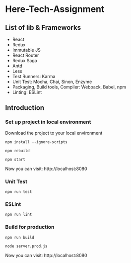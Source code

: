 # Here-Tech-Assignment

## List of lib & Frameworks

* React
* Redux
* Immutable JS
* React Router
* Redux Saga
* Antd
* Less
* Test Runners: Karma
* Unit Test: Mocha, Chai, Sinon, Enzyme
* Packaging, Build tools, Compiler: Webpack, Babel, npm
* Linting: ESLint


## Introduction

### Set up project in local environment

Download the project to your local environment

```shell
npm install --ignore-scripts
```

```shell
npm rebuild
```

```shell
npm start
```
Now you can visit: http://localhost:8080

### Unit Test

```shell
npm run test
```

### ESLint

```shell
npm run lint
```

### Build for production

```shell
npm run build
```

```shell
node server.prod.js
```
Now you can visit: http://localhost:8080
